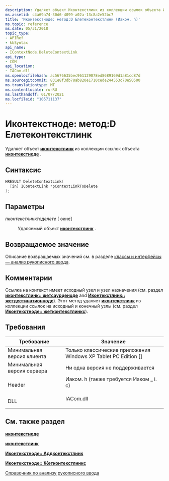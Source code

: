 ```yaml
---
description: Удаляет объект Иконтекстлинк из коллекции ссылок объекта Иконтекстноде.
ms.assetid: c4a69a74-30d6-4099-a02a-13c8a2e52bc7
title: 'Иконтекстноде: метод:D Елетеконтекстлинк (Иаком. h)'
ms.topic: reference
ms.date: 05/31/2018
topic_type:
- APIRef
- kbSyntax
api_name:
- IContextNode.DeleteContextLink
api_type:
- COM
api_location:
- IACom.dll
ms.openlocfilehash: ac5676635bec961129078ed8689169d1a81cd87d
ms.sourcegitcommit: 831e8f3db78ab820e1710cede244553c70e50500
ms.translationtype: MT
ms.contentlocale: ru-RU
ms.lasthandoff: 01/07/2021
ms.locfileid: "105711137"
---
```

# <a name="icontextnodedeletecontextlink-method"></a>Иконтекстноде: метод:D Елетеконтекстлинк

Удаляет объект [**иконтекстлинк**](icontextlink.md) из коллекции ссылок объекта [**иконтекстноде**](icontextnode.md) .

## <a name="syntax"></a>Синтаксис


```C++
HRESULT DeleteContextLink(
  [in] IContextLink *pContextLinkToDelete
);
```



## <a name="parameters"></a>Параметры

<dl> <dt>

*пконтекстлинктоделете* \[ окне\]
</dt> <dd>

Удаляемый объект [**иконтекстлинк**](icontextlink.md) .

</dd> </dl>

## <a name="return-value"></a>Возвращаемое значение

Описание возвращаемых значений см. в разделе [классы и интерфейсы — анализ рукописного ввода](classes-and-interfaces---ink-analysis.md).

## <a name="remarks"></a>Комментарии

Ссылка на контекст имеет исходный узел и узел назначения (см. раздел [**иконтекстлинк:: жетсаурценоде**](icontextlink-getsourcenode.md) and [**Иконтекстлинк:: жетдестинатионноде**](icontextlink-getdestinationnode.md)). Этот метод удаляет [**иконтекстлинк**](icontextlink.md) из коллекции ссылок на исходный и конечный узлы (см. раздел [**Иконтекстноде:: жетконтекстлинкс**](icontextnode-getcontextlinks.md)).

## <a name="requirements"></a>Требования



| Требование | Значение |
|-------------------------------------|---------------------------------------------------------------------------------------------------------------|
| Минимальная версия клиента<br/> | Только классические приложения Windows XP Tablet PC Edition \[\]<br/>                                                 |
| Минимальная версия сервера<br/> | Ни одна версия не поддерживается<br/>                                                                                     |
| Header<br/>                   | <dl> <dt>Иаком. h (также требуется Иаком \_ i. c)</dt> </dl> |
| DLL<br/>                      | <dl> <dt>IACom.dll</dt> </dl>                          |



## <a name="see-also"></a>См. также раздел

<dl> <dt>

[**иконтекстноде**](icontextnode.md)
</dt> <dt>

[**иконтекстлинк**](icontextlink.md)
</dt> <dt>

[**Иконтекстноде:: Аддконтекстлинк**](icontextnode-addcontextlink.md)
</dt> <dt>

[**Иконтекстноде:: Жетконтекстлинкс**](icontextnode-getcontextlinks.md)
</dt> <dt>

[Справочник по анализу рукописного ввода](ink-analysis-reference.md)
</dt> </dl>

 

 




